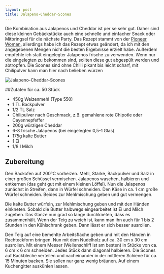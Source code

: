 ```yaml
---
layout: post
title: Jalapeno-Cheddar-Scones
---
```


Die Kombination aus Jalapenos und Cheddar ist per se sehr gut. Daher sind diese kleinen Gebäckstücke auch eine schnelle und einfacher Snack oder Mitbringsel für die nächste Party. Das Rezept stammt von der [Pioneer Woman](http://thepioneerwoman.com/cooking/2014/07/jalapeno-cheddar-scones/), allerdings habe ich das Rezept etwas geändert, da ich mit den angegebenen Mengen nicht die besten Ergebnisse erzielt habe. Außerdem empfehle ich statt eingelegter Jalapenos frische zu verwenden. Wenn nur die eingelegten zu bekommen sind, sollten diese gut abgespült werden und abtropfen.
Die Scones sind ohne Chilli pikant bis leicht scharf, mit Chilipulver kann man hier nach belieben würzen

![Jalapeno-Cheddar-Scones](https://raw.githubusercontent.com/spinni/spinni.github.com/master/images/20150803-recipe-jalapeno-scones.jpg)

##Zutaten
für ca. 50 Stück

- 450g Weizenmehl (Type 550)
- 1 TL Backpulver
- 1/2 TL Salz
- Chilipulver nach Geschmack, z.B. gemahlene rote Chipotle oder Cayennepfeffer
- 200g würzigen Cheddar
- 6-8 frische Jalapenos (bei eingelegten 0,5-1 Glas)
- 175g kalte Butter
- 1 Ei
- 1/8 l Milch

## Zubereitung
Den Backofen auf 200°C vorheizen. Mehl, Stärke, Backpulver und Salz in einer großen Schüssel vermischen. Jalapenos waschen, halbieren und entkernen (das geht gut mit einem kleinen Löffel). Nun die Jalapenos zunächst in Streifen, dann in Würfel schneiden. Den Käse in ca. 1 cm große Würfel schneiden. Beides zur Mehlmischung geben und gut vermengen.

Die kalte Butter würfeln, zur Mehlmischung geben und mit den Händen einkneten. Sobald die Butter halbwegs eingearbeitet ist Ei und Milch zugeben. Das Ganze nun grad so lange durchkneten, dass es zusammenhält. Wenn der Teig zu weich ist, kann man ihn auch für 1 bis 2 Stunden in den Kühlschrank geben. Dann lässt er sich besser ausrollen.

Den Teig auf eine bemehlte Arbeitsfläche geben und mit den Händen in Rechteckform bringen. Nun mit dem Nudelholz auf ca. 30 cm x 30 cm ausrollen. Mit einem Messer (Wellenschliff ist am besten) in Stücke von ca. 6 cm x 6 cm schneiden. Jedes Stück dann diagonal halbieren. Die Scones auf Backbleche verteilen und nacheinander in der mittleren Schiene für ca. 15 Minuten backen. Sie sollen nur ganz wenig bräunen. Auf einem Kuchengitter auskühlen lassen.
